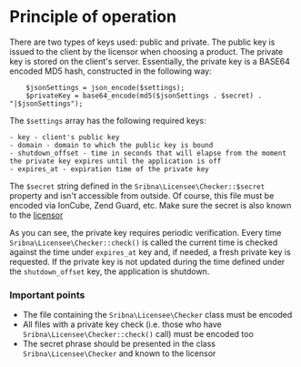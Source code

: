 # Principle of operation

There are two types of keys used: public and private. The public key is issued to the client by the licensor when choosing a product.
The private key is stored on the client's server. Essentially, the private key is a BASE64 encoded MD5 hash, constructed in the following way:

        $jsonSettings = json_encode($settings);
        $privateKey = base64_encode(md5($jsonSettings . $secret) . "|$jsonSettings");
        
The `$settings` array has the following required keys:

    - key - client's public key
    - domain - domain to which the public key is bound
    - shutdown_offset - time in seconds that will elapse from the moment the private key expires until the application is off
    - expires_at - expiration time of the private key

The `$secret` string defined in the `Sribna\Licensee\Checker::$secret` property and isn't accessible from outside.
Of course, this file must be encoded via IonCube, Zend Guard, etc. Make sure the secret is also known to the [licensor](https://github.com/sribna/licensor/blob/master/docs/recipes/secrets.md)

As you can see, the private key requires periodic verification. Every time `Sribna\Licensee\Checker::check()` is called
the current time is checked against the time under `expires_at` key and, if needed, a fresh private key is requested.
If the private key is not updated during the time defined under the `shutdown_offset` key, the application is shutdown.

### Important points
 - The file containing the `Sribna\Licensee\Checker` class must be encoded
 - All files with a private key check (i.e. those who have `Sribna\Licensee\Checker::check()` call) must be encoded too
 - The secret phrase should be presented in the class `Sribna\Licensee\Checker` and known to the licensor
